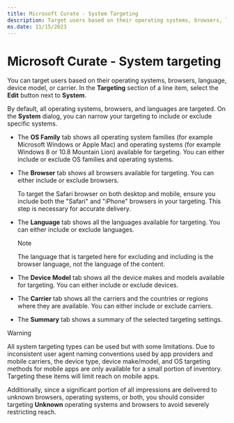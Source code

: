 ```yaml
---
title: Microsoft Curate - System Targeting
description: Target users based on their operating systems, browsers, language, device model, or carrier. By default, all operating systems, browsers, and languages are targeted.
ms.date: 11/15/2023
---
```


# Microsoft Curate - System targeting

You can target users based on their operating systems, browsers, language, device model, or carrier. In the **Targeting** section of a line item, select the **Edit** button next to **System**.

By default, all operating systems, browsers, and languages are targeted. On the **System** dialog, you can narrow your targeting to include or exclude specific systems.

- The **OS Family** tab shows all operating system families (for example Microsoft Windows or Apple Mac) and operating systems (for example Windows 8 or 10.8 Mountain Lion) available for targeting. You can either include or exclude OS families and operating systems.

- The **Browser** tab shows all browsers available for targeting. You can either include or exclude browsers.
  
  To target the Safari browser on both desktop and mobile, ensure you include both the "Safari" and "iPhone" browsers in your targeting. This step is necessary for accurate delivery.

- The **Language** tab shows all the languages available for targeting. You can either include or exclude languages.
  
  > [!NOTE]
  > The language that is targeted here for excluding and including is the browser language, not the language of the content.

- The **Device Model** tab shows all the device makes and models available for targeting. You can either include or exclude devices.
- The **Carrier** tab shows all the carriers and the countries or regions where they are available. You can either include or exclude carriers.
- The **Summary** tab shows a summary of the selected targeting settings.

> [!WARNING]
> All system targeting types can be used but with some limitations. Due to inconsistent user agent naming conventions used by app providers and mobile carriers, the device type, device make/model, and OS targeting methods for mobile apps are only available for a small portion of inventory. Targeting these items will limit reach on mobile apps.
>
> Additionally, since a significant portion of all impressions are delivered to unknown browsers, operating systems, or both, you should consider targeting **Unknown** operating systems and browsers to avoid severely restricting reach.
